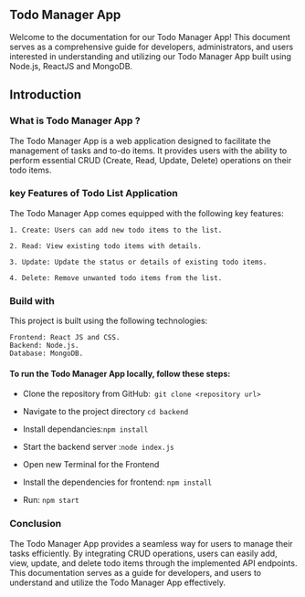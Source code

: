 

## Todo Manager App

 Welcome to the documentation for our Todo Manager App! This document serves as a comprehensive guide for developers, administrators, and users interested in understanding and utilizing our Todo Manager App built using Node.js, ReactJS and MongoDB.

## Introduction
 
### What is Todo Manager App ?
 The Todo Manager App is a web application designed to facilitate the management of tasks and to-do items. It provides users with the ability to perform essential CRUD (Create, Read, Update, Delete) operations on their todo items.

### key Features of Todo List Application
 The Todo Manager App comes equipped with the following key features:

    1. Create: Users can add new todo items to the list.

    2. Read: View existing todo items with details.

    3. Update: Update the status or details of existing todo items.

    4. Delete: Remove unwanted todo items from the list.

### Build with
 This project is built using the following technologies:

    Frontend: React JS and CSS.
    Backend: Node.js.
    Database: MongoDB.


#### To run the Todo Manager App locally, follow these steps:

- Clone the repository from GitHub:` git clone <repository url>`

- Navigate to the project directory `cd backend`

- Install dependancies:`npm install`

- Start the backend server :`node index.js` 

- Open new Terminal for the Frontend

- Install the dependencies for frontend: `npm install`

-  Run: `npm start`



### Conclusion

The Todo Manager App provides a seamless way for users to manage their tasks efficiently. By integrating CRUD operations, users can easily add, view, update, and delete todo items through the implemented API endpoints. This documentation serves as a guide for developers,  and users to understand and utilize the Todo Manager App effectively.

